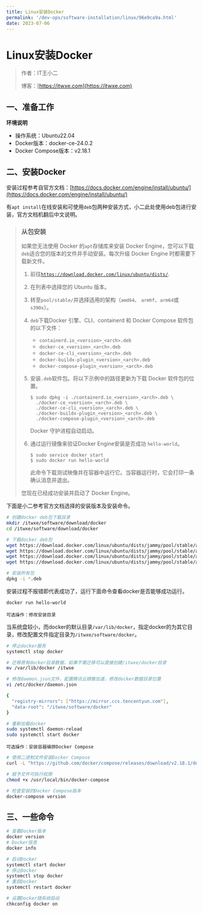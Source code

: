 ```yaml
---
title: Linux安装Docker
permalink: '/dev-ops/software-installation/linux/96e9ca9a.html'
date: 2023-07-06
---
```


# Linux安装Docker

> 作者：IT王小二
>
> 博客：[https://itwxe.com](https://itwxe.com)

## 一、准备工作

**环境说明**

- 操作系统：Ubuntu22.04
- Docker版本：docker-ce-24.0.2
- Docker Compose版本：v2.18.1

## 二、安装Docker

安装过程参考自官方文档：[https://docs.docker.com/engine/install/ubuntu/](https://docs.docker.com/engine/install/ubuntu/)

有`apt install`在线安装和可使用`deb`包两种安装方式，小二此处使用deb包进行安装，官方文档机翻后中文说明。

> ### 从包安装
>
> 如果您无法使用 Docker 的`apt`存储库来安装 Docker Engine，您可以下载`deb`适合您的版本的文件并手动安装。每次升级 Docker Engine 时都需要下载新文件。
>
> 1. 前往[`https://download.docker.com/linux/ubuntu/dists/`](https://download.docker.com/linux/ubuntu/dists/?_gl=1*ke1ysp*_ga*NTM2Mzc1MTcwLjE2NTAzNDQ3NjI.*_ga_XJWPQMJYHQ*MTY4ODM3NjI1OC4xNy4xLjE2ODgzNzYyNTkuNTkuMC4w).
>
> 2. 在列表中选择您的 Ubuntu 版本。
>
> 3. 转至`pool/stable/`并选择适用的架构（`amd64`、 `armhf`、`arm64`或`s390x`）。
>
> 4. `deb`下载Docker 引擎、CLI、containerd 和 Docker Compose 软件包的以下文件：
>
>    - `containerd.io_<version>_<arch>.deb`
>    - `docker-ce_<version>_<arch>.deb`
>    - `docker-ce-cli_<version>_<arch>.deb`
>    - `docker-buildx-plugin_<version>_<arch>.deb`
>    - `docker-compose-plugin_<version>_<arch>.deb`
>
> 5. 安装`.deb`软件包。将以下示例中的路径更新为下载 Docker 软件包的位置。
>
>    ```
>    $ sudo dpkg -i ./containerd.io_<version>_<arch>.deb \
>      ./docker-ce_<version>_<arch>.deb \
>      ./docker-ce-cli_<version>_<arch>.deb \
>      ./docker-buildx-plugin_<version>_<arch>.deb \
>      ./docker-compose-plugin_<version>_<arch>.deb
>    ```
>
>    Docker 守护进程自动启动。
>
> 6. 通过运行镜像来验证Docker Engine安装是否成功 `hello-world`。
>
>    ```
>    $ sudo service docker start
>    $ sudo docker run hello-world
>    ```
>
>    此命令下载测试映像并在容器中运行它。当容器运行时，它会打印一条确认消息并退出。
>
> 您现在已经成功安装并启动了 Docker Engine。

下面是小二参考官方文档选择的安装版本及安装命令。

```bash
# 创建docker deb包下载目录
mkdir /itwxe/software/download/docker
cd /itwxe/software/download/docker

# 下载docker deb包
wget https://download.docker.com/linux/ubuntu/dists/jammy/pool/stable/amd64/containerd.io_1.6.21-1_amd64.deb
wget https://download.docker.com/linux/ubuntu/dists/jammy/pool/stable/amd64/docker-ce-cli_24.0.2-1~ubuntu.22.04~jammy_amd64.deb
wget https://download.docker.com/linux/ubuntu/dists/jammy/pool/stable/amd64/docker-ce_24.0.2-1~ubuntu.22.04~jammy_amd64.deb
wget https://download.docker.com/linux/ubuntu/dists/jammy/pool/stable/amd64/docker-compose-plugin_2.18.1-1~ubuntu.22.04~jammy_amd64.deb

# 安装所有包
dpkg -i *.deb
```

安装过程不报错即代表成功了，运行下面命令查看docker是否能够成功运行。

```bash
docker run hello-world
```

`可选操作：修改安装目录`

当系统盘较小，而docker的默认目录`/var/lib/docker`，指定docker的为其它目录，修改配置文件指定目录为`/itwxe/software/docker`。

```bash
# 停止docker服务
systemctl stop docker

# 迁移原有docker目录数据，如果不需迁移可以直接创建/itwxe/docker目录
mv /var/lib/docker /itwxe

# 修改daemon.json文件，配置腾讯云镜像加速，修改docker数据目录位置
vi /etc/docker/daemon.json

{
  "registry-mirrors": ["https://mirror.ccs.tencentyun.com"],
  "data-root": "/itwxe/software/docker"
}

# 重新加载docker
sudo systemctl daemon-reload
sudo systemctl start docker
```

`可选操作：安装容器编排Docker Compose`

```bash
# 使用二进制文件安装Docker Compose
curl -L "https://github.com/docker/compose/releases/download/v2.18.1/docker-compose-$(uname -s)-$(uname -m)" -o /usr/local/bin/docker-compose

# 赋予文件可执行权限
chmod +x /usr/local/bin/docker-compose

# 检查安装的Docker Compose版本
docker-compose version
```

## 三、一些命令

```bash
# 查看Docker版本
docker version
# Docker信息
docker info

# 启动Docker
systemctl start docker
# 停止Docker
systemctl stop docker
# 重启Docker
systemctl restart docker

# 设置Docker随系统启动
chkconfig docker on
```
